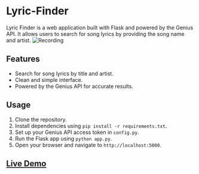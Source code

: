 # Lyric-Finder

Lyric Finder is a web application built with Flask and powered by the Genius API. It allows users to search for song lyrics by providing the song name and artist.
![Recording](https://github.com/sankeer28/Lyric-Finder/assets/112449287/bc2f04f6-59b3-4690-b0c8-32d07a43518e)

## Features

- Search for song lyrics by title and artist.
- Clean and simple interface.
- Powered by the Genius API for accurate results.

## Usage
1. Clone the repository.
2. Install dependencies using `pip install -r requirements.txt`.
3. Set up your Genius API access token in `config.py`.
4. Run the Flask app using `python app.py`.
5. Open your browser and navigate to `http://localhost:5000`.

## [Live Demo](https://lyrics--finder.vercel.app/)
